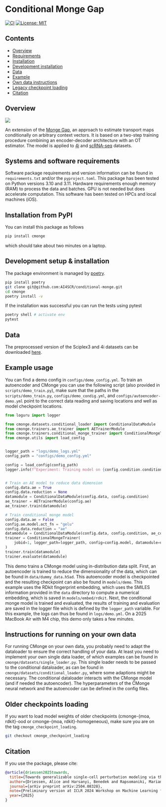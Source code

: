 # Conditional Monge Gap

[![CI](https://github.com/AI4SCR/conditional-monge/actions/workflows/ci.yml/badge.svg)](https://github.com/AI4SCR/conditional-monge/actions/workflows/ci.yml)
[![License: MIT](https://img.shields.io/badge/License-MIT-yellow.svg)](https://opensource.org/licenses/MIT)

## Contents
- [Overview](#overview)
- [Requirements](#systems-and-software-requirements)
- [Installation](#installation-from-pypi)
- [Development installation](#development-setup--installation)
- [Data](#data)
- [Example](#example-usage)
- [Own data instructions](#instructions-for-running-on-your-own-data)
- [Legacy checkpoint loading](#older-checkpoints-loading)
- [Citation](#citation)

## Overview

![](assets/overview.jpg)

An extension of the [Monge Gap](https://proceedings.mlr.press/v202/uscidda23a.html), an approach to estimate transport maps conditionally on arbitrary context vectors. It is based on a two-step training procedure combining an encoder-decoder architecture with an OT estimator. The model is applied to [4i](https://pubmed.ncbi.nlm.nih.gov/30072512/) and [scRNA-seq](https://www.ncbi.nlm.nih.gov/pmc/articles/PMC7289078/) datasets.

## Systems and software requirements
Software package requirements and version information can be found in `requirements.txt` and/or the `pyproject.toml`. This package has been tested on Python versions 3.10 and 3.11. 
Hardware requirements enough memory (RAM) to process the data and batches. GPU is not needed but does accelerate computation. This software has been tested on HPCs and local machines (iOS). 

## Installation from PyPI

You can install this package as follows
```sh
pip install cmonge
```
which should take about two minutes on a laptop.

## Development setup & installation
The package environment is managed by [poetry](https://python-poetry.org/docs/managing-environments/). 
```sh
pip install poetry
git clone git@github.com:AI4SCR/conditional-monge.git
cd cmonge
poetry install -v
```

If the installation was successful you can run the tests using pytest
```sh
poetry shell # activate env
pytest
```

## Data

The preprocessed version of the Sciplex3 and 4i datasets can be downloaded [here](https://www.research-collection.ethz.ch/handle/20.500.11850/609681).


## Example usage

You can find a demo config in `configs/demo_config.yml`.
To train an autoencoder and CMonge you can use the following script (also provided in `scripts/demo_train.py`), make sure that the paths in the `scripts/demo_train.py`, `configs/demo_condig.yml`, and `configs/autoencoder-demo.yml` point to the correct data reading and saving locations and well as model checkpoint locations.
```py
from loguru import logger

from cmonge.datasets.conditional_loader import ConditionalDataModule
from cmonge.trainers.ae_trainer import AETrainerModule
from cmonge.trainers.conditional_monge_trainer import ConditionalMongeTrainer
from cmonge.utils import load_config


logger_path = "logs/demo_logs.yml"
config_path = "configs/demo_config.yml"

config = load_config(config_path)
logger.info(f"Experiment: Training model on {config.condition.conditions}")


# Train an AE model to reduce data dimension
config.data.ae = True
config.data.reduction = None
datamodule = ConditionalDataModule(config.data, config.condition)
ae_trainer = AETrainerModule(config.ae)
ae_trainer.train(datamodule)

# Train conditional monge model
config.data.ae = False
config.ae.model.act_fn = "gelu"
config.data.reduction = "ae"
datamodule = ConditionalDataModule(config.data, config.condition, ae_config=config.ae)
trainer = ConditionalMongeTrainer(
    jobid=1, logger_path=logger_path, config=config.model, datamodule=datamodule
)
trainer.train(datamodule)
trainer.evaluate(datamodule)

```
This demo trains a CMonge model using in-distribution data split. First, an autoencoder is trained to reduce the dimensionality of the data, which can be found in `data/dummy_data.h5ad`. This autoencoder model is checkpointed and the resulting checkpoint can also be found in `models/demo`. This example uses the RDkit fingerprint embedding, which uses the SMILES information provided in the `data` directory to compute a numerical embedding, which is saved in  `models/embed/rdkit`. Next, the conditional monge model is trained and evaluated, the results of training and evaluation are saved in the logger file which is defined by the `logger_path` variable. For this example, the logs can thus be found in `logs/demo.yml`. On a 2025 MacBook Air with M4 chip, this demo only takes a few minutes.

## Instructions for running on your own data
For running CMonge on your own data, you probably need to adapt the dataloader to ensure the correct handling of your data. At least you need to implement your own single data loader, of which examples can be found in `cmonge/datasets/single_loader.py`. This single loader needs to be passed to the conditional dataloader, as can be found in `cmonge/datasets/conditional_loader.py`, where some adaptions might be necessary. The conditional dataloader interacts with the CMonge model (and if needed the autoencoder). The hyperparameters of the CMonge neural network and the autoencoder can be defined in the config files.

## Older checkpoints loading
If you want to load model weights of older checkpoints (cmonge-{moa, rdkit}-ood or cmonge-{moa, rdkit}-homogeneous), make sure you are on the tag `cmonge_checkpoint_loading`.

```sh
git checkout cmonge_checkpoint_loading
```

## Citation
If you use the package, please cite:
```bib
@article{driessen2025towards,
  title={Towards generalizable single-cell perturbation modeling via the Conditional Monge Gap},
  author={Driessen, Alice and Harsanyi, Benedek and Rapsomaniki, Marianna and Born, Jannis},
  journal={arXiv preprint arXiv:2504.08328},
  note={Preliminary version at ICLR 2024 Workshop on Machine Learning for Genomics Explorations}
  year={2025}
}
```
